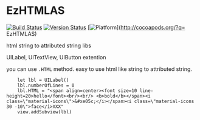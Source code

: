 # EzHTMLAS

[![Build Status](https://travis-ci.org/asaday/EzHTMLAS?branch=master)](https://travis-ci.org/asaday/EzHTMLAS) 
[![Version Status](https://img.shields.io/cocoapods/v/EzHTMLAS?style=flat)](http://cocoadocs.org/docsets/EzHTMLAS) 
[![Platform](http://img.shields.io/cocoapods/p/EzHTMLAS?style=flat)](http://cocoapods.org/?q= EzHTMLAS) 


html string to attributed string libs


UILabel, UITextView, UIButton extention

you can use `.HTML` method. easy to use html like string to attributed string.


		let lbl = UILabel()
		lbl.numberOfLines = 0
		lbl.HTML = "<span align=center><font size=10 line-height=20>hello</font><br/><br/> <b>bold</b></span><i class=\"material-icons\">&#xe05c;</i></span><i class=\"material-icons 30 -10\">face</i>XXX"
		view.addSubview(lbl)

